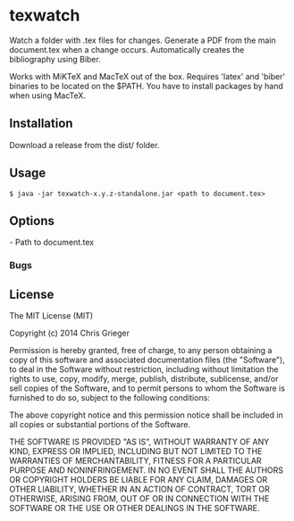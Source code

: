# texwatch

Watch a folder with .tex files for changes. Generate a PDF from
the main document.tex when a change occurs. Automatically creates the
bibliography using Biber.

Works with MiKTeX and MacTeX out of the box. Requires 'latex' and 'biber' 
binaries to be located on the $PATH. You have to install packages by hand when using MacTeX.

## Installation

Download a release from the dist/ folder.

## Usage

    $ java -jar texwatch-x.y.z-standalone.jar <path to document.tex>

## Options

<path> - Path to document.tex

### Bugs

## License

The MIT License (MIT)

Copyright (c) 2014 Chris Grieger

Permission is hereby granted, free of charge, to any person obtaining a copy
of this software and associated documentation files (the "Software"), to deal
in the Software without restriction, including without limitation the rights
to use, copy, modify, merge, publish, distribute, sublicense, and/or sell
copies of the Software, and to permit persons to whom the Software is
furnished to do so, subject to the following conditions:

The above copyright notice and this permission notice shall be included in
all copies or substantial portions of the Software.

THE SOFTWARE IS PROVIDED "AS IS", WITHOUT WARRANTY OF ANY KIND, EXPRESS OR
IMPLIED, INCLUDING BUT NOT LIMITED TO THE WARRANTIES OF MERCHANTABILITY,
FITNESS FOR A PARTICULAR PURPOSE AND NONINFRINGEMENT. IN NO EVENT SHALL THE
AUTHORS OR COPYRIGHT HOLDERS BE LIABLE FOR ANY CLAIM, DAMAGES OR OTHER
LIABILITY, WHETHER IN AN ACTION OF CONTRACT, TORT OR OTHERWISE, ARISING FROM,
OUT OF OR IN CONNECTION WITH THE SOFTWARE OR THE USE OR OTHER DEALINGS IN
THE SOFTWARE.
